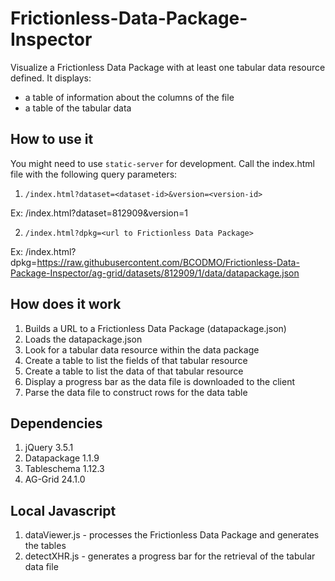 # Frictionless-Data-Package-Inspector
Visualize a Frictionless Data Package with at least one tabular data resource defined. It displays:
- a table of information about the columns of the file
- a table of the tabular data

## How to use it
You might need to use `static-server` for development.
Call the index.html file with the following query parameters:

1. `/index.html?dataset=<dataset-id>&version=<version-id>`
  
  Ex: /index.html?dataset=812909&version=1
  
2. `/index.html?dpkg=<url to Frictionless Data Package>`
  
  Ex: /index.html?dpkg=https://raw.githubusercontent.com/BCODMO/Frictionless-Data-Package-Inspector/ag-grid/datasets/812909/1/data/datapackage.json
  
## How does it work

1. Builds a URL to a Frictionless Data Package (datapackage.json)
2. Loads the datapackage.json
3. Look for a tabular data resource within the data package
4. Create a table to list the fields of that tabular resource
5. Create a table to list the data of that tabular resource
6. Display a progress bar as the data file is downloaded to the client
7. Parse the data file to construct rows for the data table

## Dependencies

1. jQuery 3.5.1
2. Datapackage 1.1.9
3. Tableschema 1.12.3
4. AG-Grid 24.1.0

## Local Javascript

1. dataViewer.js - processes the Frictionless Data Package and generates the tables
2. detectXHR.js - generates a progress bar for the retrieval of the tabular data file

